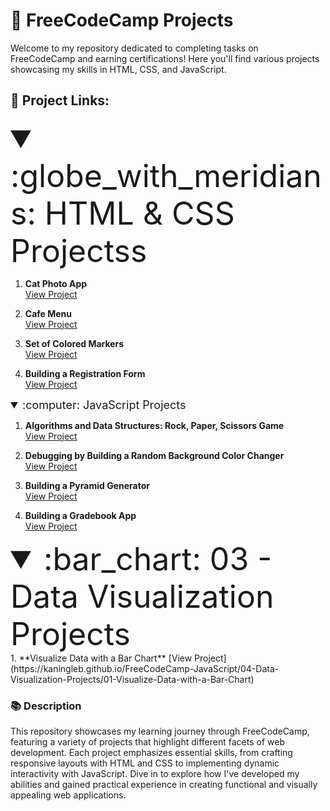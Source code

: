 # :tada: FreeCodeCamp Projects

Welcome to my repository dedicated to completing tasks on FreeCodeCamp and earning certifications! Here you'll find various projects showcasing my skills in HTML, CSS, and JavaScript.

## :link: Project Links:
<!-- HTML & CSS -->
<details open>
<summary style="font-size: 50px; font-width:700">:globe_with_meridians: HTML & CSS Projectss</summary>
   
1. **Cat Photo App**  
   [View Project](https://kaningleb.github.io/FreeCodeCamp-Certification/01-Responsive-Web-Design/Part-1/01-Cat-Photo-App)

2. **Cafe Menu**  
   [View Project](https://kaningleb.github.io/FreeCodeCamp-HTML-CSS/02-Cafe-Menu/)

3. **Set of Colored Markers**  
   [View Project](https://kaningleb.github.io/FreeCodeCamp-HTML-CSS/03-Set-of-Colored-Markers)

4. **Building a Registration Form**  
   [View Project](https://link-to-registration-form)

</details>

<!-- JavaScript -->
<details open>
<summary style="font-size: 18px; font-width:700">:computer: JavaScript Projects</summary>

1. **Algorithms and Data Structures: Rock, Paper, Scissors Game**  
   [View Project](https://kaningleb.github.io/FreeCodeCamp-JavaScript/Algorithms-and-Data-Structures-RPS)

2. **Debugging by Building a Random Background Color Changer**  
   [View Project](https://kaningleb.github.io/FreeCodeCamp-JavaScript/Debugging-by-Building-a-Random-Background-Color-Changer)

3. **Building a Pyramid Generator**  
   [View Project](https://link-to-pyramid-generator)

4. **Building a Gradebook App**  
   [View Project](https://link-to-gradebook-app)
   
</details>

<!-- Data Visualization -->
<details open>
<summary style="font-size: 50px; font-width:700">:bar_chart: 03 - Data Visualization Projects</summary>
1. **Visualize Data with a Bar Chart**  
   [View Project](https://kaningleb.github.io/FreeCodeCamp-JavaScript/04-Data-Visualization-Projects/01-Visualize-Data-with-a-Bar-Chart)

</details>

<!-- Description -->
### :books: Description
This repository showcases my learning journey through FreeCodeCamp, featuring a variety of projects that highlight different facets of web development. Each project emphasizes essential skills, from crafting responsive layouts with HTML and CSS to implementing dynamic interactivity with JavaScript. Dive in to explore how I've developed my abilities and gained practical experience in creating functional and visually appealing web applications.

